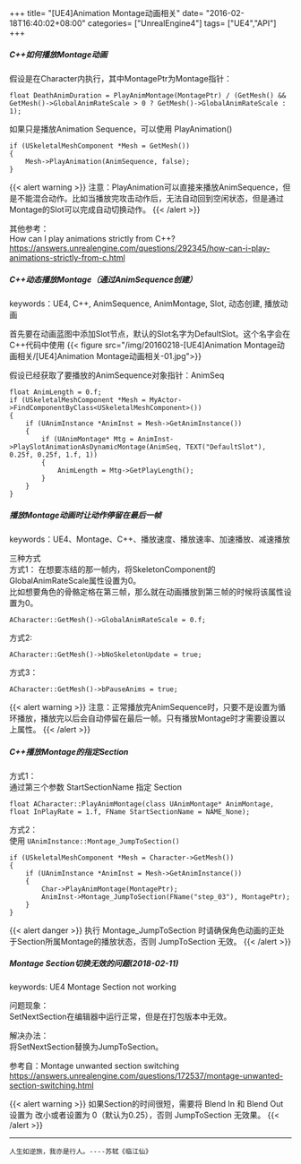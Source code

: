 +++
title= "[UE4]Animation Montage动画相关"
date= "2016-02-18T16:40:02+08:00"
categories= ["UnrealEngine4"]
tags= ["UE4","API"]
+++

##### C++如何播放Montage动画

假设是在Character内执行，其中MontagePtr为Montage指针：

	float DeathAnimDuration = PlayAnimMontage(MontagePtr) / (GetMesh() && GetMesh()->GlobalAnimRateScale > 0 ? GetMesh()->GlobalAnimRateScale : 1);

如果只是播放Animation Sequence，可以使用 PlayAnimation()

	if (USkeletalMeshComponent *Mesh = GetMesh())
	{
		Mesh->PlayAnimation(AnimSequence, false);
	}

{{< alert warning >}}
注意：PlayAnimation可以直接来播放AnimSequence，但是不能混合动作。比如当播放完攻击动作后，无法自动回到空闲状态，但是通过Montage的Slot可以完成自动切换动作。
{{< /alert >}}


其他参考：  
How can I play animations strictly from C++?  
https://answers.unrealengine.com/questions/292345/how-can-i-play-animations-strictly-from-c.html

##### C++动态播放Montage（通过AnimSequence创建）

keywords：UE4, C++, AnimSequence, AnimMontage, Slot, 动态创建, 播放动画

首先要在动画蓝图中添加Slot节点，默认的Slot名字为DefaultSlot。这个名字会在C++代码中使用
{{< figure src="/img/20160218-[UE4]Animation Montage动画相关/[UE4]Animation Montage动画相关-01.jpg">}}

假设已经获取了要播放的AnimSequence对象指针：AnimSeq

    float AnimLength = 0.f;
    if (USkeletalMeshComponent *Mesh = MyActor->FindComponentByClass<USkeletalMeshComponent>())
    {
        if (UAnimInstance *AnimInst = Mesh->GetAnimInstance())
        {
            if (UAnimMontage* Mtg = AnimInst->PlaySlotAnimationAsDynamicMontage(AnimSeq, TEXT("DefaultSlot"), 0.25f, 0.25f, 1.f, 1))
            {
                AnimLength = Mtg->GetPlayLength();
            }
        }
    }

##### 播放Montage动画时让动作停留在最后一帧

keywords：UE4、Montage、C++、播放速度、播放速率、加速播放、减速播放

三种方式  
方式1：
在想要冻结的那一帧内，将SkeletonComponent的GlobalAnimRateScale属性设置为0。  
比如想要角色的骨骼定格在第三帧，那么就在动画播放到第三帧的时候将该属性设置为0。

    ACharacter::GetMesh()->GlobalAnimRateScale = 0.f;

方式2:

    ACharacter::GetMesh()->bNoSkeletonUpdate = true;

方式3：

    ACharacter::GetMesh()->bPauseAnims = true;

{{< alert warning >}}
注意：正常播放完AnimSequence时，只要不是设置为循环播放，播放完以后会自动停留在最后一帧。只有播放Montage时才需要设置以上属性。
{{< /alert >}}

##### C++播放Montage的指定Section

方式1：  
通过第三个参数 StartSectionName 指定 Section
    
    float ACharacter::PlayAnimMontage(class UAnimMontage* AnimMontage, float InPlayRate = 1.f, FName StartSectionName = NAME_None);

方式2：  
使用 `UAnimInstance::Montage_JumpToSection()` 

    if (USkeletalMeshComponent *Mesh = Character->GetMesh())
    {
        if (UAnimInstance *AnimInst = Mesh->GetAnimInstance())
        {
            Char->PlayAnimMontage(MontagePtr);
            AnimInst->Montage_JumpToSection(FName("step_03"), MontagePtr);
        }
    }
    
{{< alert danger >}}
执行 Montage_JumpToSection 时请确保角色动画的正处于Section所属Montage的播放状态，否则 JumpToSection 无效。
{{< /alert >}}

##### Montage Section切换无效的问题(2018-02-11)

keywords: UE4 Montage Section not working

问题现象：  
SetNextSection在编辑器中运行正常，但是在打包版本中无效。

解决办法：  
将SetNextSection替换为JumpToSection。

参考自：Montage unwanted section switching  
https://answers.unrealengine.com/questions/172537/montage-unwanted-section-switching.html

{{< alert warning >}}
如果Section的时间很短，需要将 Blend In 和 Blend Out 设置为 改小或者设置为 0（默认为0.25），否则 JumpToSection 无效果。
{{< /alert >}}

***
`人生如逆旅，我亦是行人。----苏轼《临江仙》`